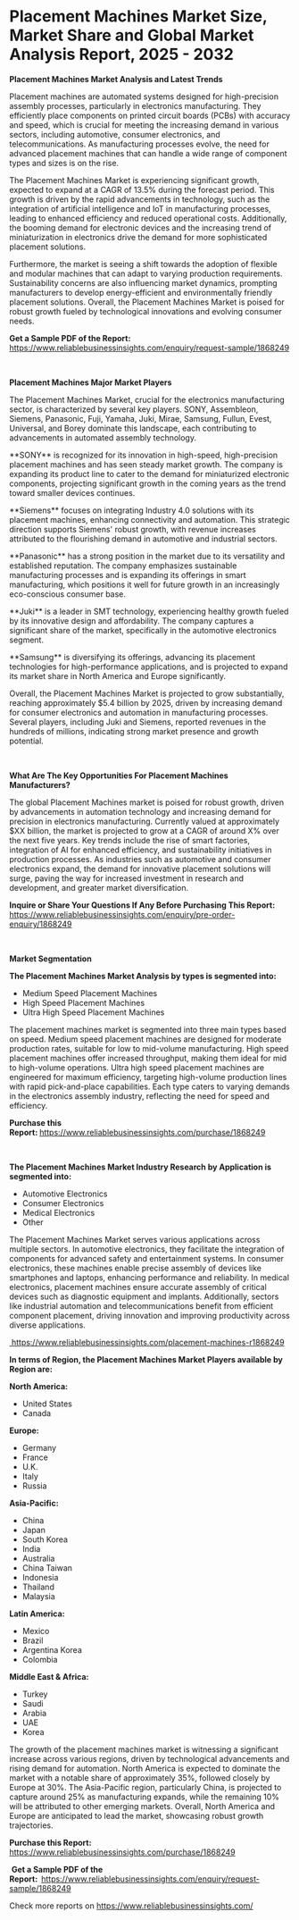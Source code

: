 <p><h1>Placement Machines Market Size, Market Share and Global Market Analysis Report, 2025 - 2032</h1></p><p><strong>Placement Machines Market Analysis and Latest Trends</strong></p>
<p><p>Placement machines are automated systems designed for high-precision assembly processes, particularly in electronics manufacturing. They efficiently place components on printed circuit boards (PCBs) with accuracy and speed, which is crucial for meeting the increasing demand in various sectors, including automotive, consumer electronics, and telecommunications. As manufacturing processes evolve, the need for advanced placement machines that can handle a wide range of component types and sizes is on the rise.</p><p>The Placement Machines Market is experiencing significant growth, expected to expand at a CAGR of 13.5% during the forecast period. This growth is driven by the rapid advancements in technology, such as the integration of artificial intelligence and IoT in manufacturing processes, leading to enhanced efficiency and reduced operational costs. Additionally, the booming demand for electronic devices and the increasing trend of miniaturization in electronics drive the demand for more sophisticated placement solutions.</p><p>Furthermore, the market is seeing a shift towards the adoption of flexible and modular machines that can adapt to varying production requirements. Sustainability concerns are also influencing market dynamics, prompting manufacturers to develop energy-efficient and environmentally friendly placement solutions. Overall, the Placement Machines Market is poised for robust growth fueled by technological innovations and evolving consumer needs.</p></p>
<p><strong>Get a Sample PDF of the Report:&nbsp;</strong> <a href="https://www.reliablebusinessinsights.com/enquiry/request-sample/1868249?utm_campaign=2298&utm_medium=2&utm_source=Github&utm_content=ia&utm_term=10042025&utm_id=placement-machines">https://www.reliablebusinessinsights.com/enquiry/request-sample/1868249</a></p>
<p>&nbsp;</p>
<p><strong>Placement Machines Major Market Players</strong></p>
<p><p>The Placement Machines Market, crucial for the electronics manufacturing sector, is characterized by several key players. SONY, Assembleon, Siemens, Panasonic, Fuji, Yamaha, Juki, Mirae, Samsung, Fullun, Evest, Universal, and Borey dominate this landscape, each contributing to advancements in automated assembly technology.</p><p>**SONY** is recognized for its innovation in high-speed, high-precision placement machines and has seen steady market growth. The company is expanding its product line to cater to the demand for miniaturized electronic components, projecting significant growth in the coming years as the trend toward smaller devices continues. </p><p>**Siemens** focuses on integrating Industry 4.0 solutions with its placement machines, enhancing connectivity and automation. This strategic direction supports Siemens' robust growth, with revenue increases attributed to the flourishing demand in automotive and industrial sectors.</p><p>**Panasonic** has a strong position in the market due to its versatility and established reputation. The company emphasizes sustainable manufacturing processes and is expanding its offerings in smart manufacturing, which positions it well for future growth in an increasingly eco-conscious consumer base.</p><p>**Juki** is a leader in SMT technology, experiencing healthy growth fueled by its innovative design and affordability. The company captures a significant share of the market, specifically in the automotive electronics segment.</p><p>**Samsung** is diversifying its offerings, advancing its placement technologies for high-performance applications, and is projected to expand its market share in North America and Europe significantly.</p><p>Overall, the Placement Machines Market is projected to grow substantially, reaching approximately $5.4 billion by 2025, driven by increasing demand for consumer electronics and automation in manufacturing processes. Several players, including Juki and Siemens, reported revenues in the hundreds of millions, indicating strong market presence and growth potential.</p></p>
<p>&nbsp;</p>
<p><strong>What Are The Key Opportunities For Placement Machines Manufacturers?</strong></p>
<p><p>The global Placement Machines market is poised for robust growth, driven by advancements in automation technology and increasing demand for precision in electronics manufacturing. Currently valued at approximately $XX billion, the market is projected to grow at a CAGR of around X% over the next five years. Key trends include the rise of smart factories, integration of AI for enhanced efficiency, and sustainability initiatives in production processes. As industries such as automotive and consumer electronics expand, the demand for innovative placement solutions will surge, paving the way for increased investment in research and development, and greater market diversification.</p></p>
<p><strong>Inquire or Share Your Questions If Any Before Purchasing This Report:</strong> <a href="https://www.reliablebusinessinsights.com/enquiry/pre-order-enquiry/1868249?utm_campaign=2298&utm_medium=2&utm_source=Github&utm_content=ia&utm_term=10042025&utm_id=placement-machines">https://www.reliablebusinessinsights.com/enquiry/pre-order-enquiry/1868249</a></p>
<p>&nbsp;</p>
<p><strong>Market Segmentation</strong></p>
<p><strong>The Placement Machines Market Analysis by types is segmented into:</strong></p>
<p><ul><li>Medium Speed Placement Machines</li><li>High Speed Placement Machines</li><li>Ultra High Speed Placement Machines</li></ul></p>
<p><p>The placement machines market is segmented into three main types based on speed. Medium speed placement machines are designed for moderate production rates, suitable for low to mid-volume manufacturing. High speed placement machines offer increased throughput, making them ideal for mid to high-volume operations. Ultra high speed placement machines are engineered for maximum efficiency, targeting high-volume production lines with rapid pick-and-place capabilities. Each type caters to varying demands in the electronics assembly industry, reflecting the need for speed and efficiency.</p></p>
<p><strong>Purchase this Report:&nbsp;</strong><a href="https://www.reliablebusinessinsights.com/purchase/1868249?utm_campaign=2298&utm_medium=2&utm_source=Github&utm_content=ia&utm_term=10042025&utm_id=placement-machines">https://www.reliablebusinessinsights.com/purchase/1868249</a></p>
<p>&nbsp;</p>
<p><strong>The Placement Machines Market Industry Research by Application is segmented into:</strong></p>
<p><ul><li>Automotive Electronics</li><li>Consumer Electronics</li><li>Medical Electronics</li><li>Other</li></ul></p>
<p><p>The Placement Machines Market serves various applications across multiple sectors. In automotive electronics, they facilitate the integration of components for advanced safety and entertainment systems. In consumer electronics, these machines enable precise assembly of devices like smartphones and laptops, enhancing performance and reliability. In medical electronics, placement machines ensure accurate assembly of critical devices such as diagnostic equipment and implants. Additionally, sectors like industrial automation and telecommunications benefit from efficient component placement, driving innovation and improving productivity across diverse applications.</p></p>
<p><a href="https://www.reliablebusinessinsights.com/placement-machines-r1868249?utm_campaign=2298&utm_medium=2&utm_source=Github&utm_content=ia&utm_term=10042025&utm_id=placement-machines">&nbsp;https://www.reliablebusinessinsights.com/placement-machines-r1868249</a></p>
<p><strong>In terms of Region, the Placement Machines Market Players available by Region are:</strong></p>
<p>
    <p> <strong> North America: </strong>
        <ul>
            <li>United States</li>
            <li>Canada</li>
        </ul>
        </p> 
    <p> <strong> Europe: </strong>
        <ul>
            <li>Germany</li>
            <li>France</li>
            <li>U.K.</li>
            <li>Italy</li>
            <li>Russia</li>
        </ul>
        </p> 
    <p> <strong> Asia-Pacific: </strong>
        <ul>
            <li>China</li>
            <li>Japan</li>
            <li>South Korea</li>
            <li>India</li>
            <li>Australia</li>
            <li>China Taiwan</li>
            <li>Indonesia</li>
            <li>Thailand</li>
            <li>Malaysia</li>
        </ul>
        </p> 
    <p> <strong> Latin America: </strong>
        <ul>
            <li>Mexico</li>
            <li>Brazil</li>
            <li>Argentina Korea</li>
            <li>Colombia</li>
        </ul>
        </p> 
    <p> <strong> Middle East & Africa: </strong>
        <ul>
            <li>Turkey</li>
            <li>Saudi</li>
            <li>Arabia</li>
            <li>UAE</li>
            <li>Korea</li>
        </ul>
    </p>
    </p>
<p><p>The growth of the placement machines market is witnessing a significant increase across various regions, driven by technological advancements and rising demand for automation. North America is expected to dominate the market with a notable share of approximately 35%, followed closely by Europe at 30%. The Asia-Pacific region, particularly China, is projected to capture around 25% as manufacturing expands, while the remaining 10% will be attributed to other emerging markets. Overall, North America and Europe are anticipated to lead the market, showcasing robust growth trajectories.</p></p>
<p><strong>Purchase this Report: </strong><a href="https://www.reliablebusinessinsights.com/purchase/1868249?utm_campaign=2298&utm_medium=2&utm_source=Github&utm_content=ia&utm_term=10042025&utm_id=placement-machines">https://www.reliablebusinessinsights.com/purchase/1868249</a></p>
<p>&nbsp;<strong>Get a Sample PDF of the Report:&nbsp;&nbsp;</strong><a href="https://www.reliablebusinessinsights.com/enquiry/request-sample/1868249?utm_campaign=2298&utm_medium=2&utm_source=Github&utm_content=ia&utm_term=10042025&utm_id=placement-machines">https://www.reliablebusinessinsights.com/enquiry/request-sample/1868249</a></p>
<p><strong></strong></p>
<p>Check more reports on <a href="https://www.reliablebusinessinsights.com/?utm_campaign=2298&utm_medium=2&utm_source=Github&utm_content=ia&utm_term=10042025&utm_id=placement-machines">https://www.reliablebusinessinsights.com/</a></p>